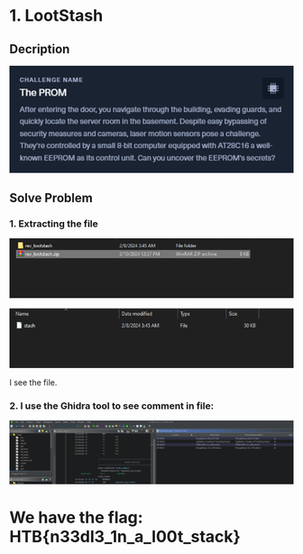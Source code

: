 # 1. LootStash

## Decription

![](./Image/1.PNG)

## Solve Problem

### 1. Extracting the file

![](./Image/3.PNG)

![](./Image/4.PNG)

I see the file.

### 2. I use the Ghidra tool to see comment in file:

![](./Image/2.PNG)

# We have the flag: HTB{n33dl3_1n_a_l00t_stack}
